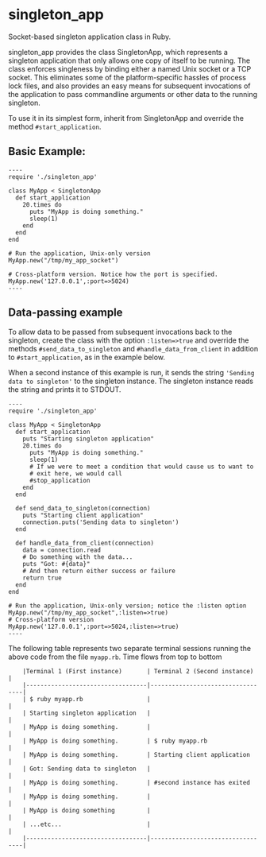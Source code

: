singleton_app
=============

Socket-based singleton application class in Ruby.

singleton_app provides the class SingletonApp, which represents a 
singleton application that only allows one copy of itself to be
running. The class enforces singleness by binding either a named Unix socket 
or a TCP socket. This eliminates some of the platform-specific hassles of
process lock files, and also provides an easy means for subsequent invocations
of the application to pass commandline arguments or other data to the running
singleton.

To use it in its simplest form, inherit from SingletonApp and override the
method `#start_application`.

Basic Example:
--------------

    ----
    require './singleton_app'
        
    class MyApp < SingletonApp
      def start_application
        20.times do
          puts "MyApp is doing something."
          sleep(1)
        end
      end
    end
     
    # Run the application, Unix-only version
    MyApp.new("/tmp/my_app_socket")

    # Cross-platform version. Notice how the port is specified.
    MyApp.new('127.0.0.1',:port=>5024)
    ----

Data-passing example
--------------------
To allow data to be passed from subsequent invocations back to the singleton,
create the class with the option `:listen=>true` and override the methods
`#send_data_to_singleton` and `#handle_data_from_client` in addition to 
`#start_application`, as in the example below.

When a second instance of this example is run, it sends the string
`'Sending data to singleton'` to the singleton instance. The singleton
instance reads the string and prints it to STDOUT.

    ----
    require './singleton_app'
    
    class MyApp < SingletonApp
      def start_application
        puts "Starting singleton application"
        20.times do
          puts "MyApp is doing something."
          sleep(1)
          # If we were to meet a condition that would cause us to want to
          # exit here, we would call
          #stop_application
        end
      end
    
      def send_data_to_singleton(connection)
        puts "Starting client application"
        connection.puts('Sending data to singleton')
      end
    
      def handle_data_from_client(connection)
        data = connection.read
        # Do something with the data...
        puts "Got: #{data}"
        # And then return either success or failure
        return true
      end
    end
      
    # Run the application, Unix-only version; notice the :listen option
    MyApp.new("/tmp/my_app_socket",:listen=>true)
    # Cross-platform version
    MyApp.new('127.0.0.1',:port=>5024,:listen=>true)
    ----
    
The following table represents two separate terminal sessions running the
above code from the file `myapp.rb`. Time flows from top to bottom
    
        |Terminal 1 (First instance)       | Terminal 2 (Second instance)     |
        |----------------------------------|----------------------------------|
        | $ ruby myapp.rb                  |                                  |
        | Starting singleton application   |                                  |
        | MyApp is doing something.        |                                  |
        | MyApp is doing something.        | $ ruby myapp.rb                  |
        | MyApp is doing something.        | Starting client application      |
        | Got: Sending data to singleton   |                                  |
        | MyApp is doing something.        | #second instance has exited      |
        | MyApp is doing something.        |                                  |
        | MyApp is doing something         |                                  |
        | ...etc...                        |                                  |
        |----------------------------------|----------------------------------|
    